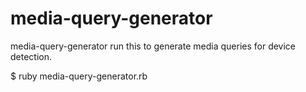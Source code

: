 media-query-generator
=====================

media-query-generator
run this to generate media queries for device detection. 

$ ruby media-query-generator.rb

